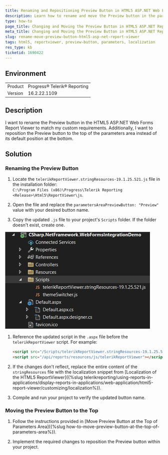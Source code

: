 ```yaml
---
title: Renaming and Repositioning Preview Button in HTML5 ASP.NET Web Forms Report Viewer
description: Learn how to rename and move the Preview button in the parameters section of the HTML5 ASP.NET Web Forms Report Viewer.
type: how-to
page_title: Changing and Moving the Preview Button in HTML5 ASP.NET Report Viewer
meta_title: Changing and Moving the Preview Button in HTML5 ASP.NET Report Viewer
slug: rename-move-preview-button-html5-asp-net-report-viewer
tags: html5, reportviewer, preview-button, parameters, localization
res_type: kb
ticketid: 1690422
---
```


## Environment

<table>
    <tbody>
        <tr>
            <td> Product </td>
            <td> Progress® Telerik® Reporting </td>
        </tr>
        <tr>
            <td> Version </td>
            <td> 16.2.22.1109 </td>
        </tr>
    </tbody>
</table>

## Description

I want to rename the Preview button in the HTML5 ASP.NET Web Forms Report Viewer to match my custom requirements. Additionally, I want to reposition the Preview button to the top of the parameters area instead of its default position at the bottom.

## Solution

### Renaming the Preview Button

1. Locate the `telerikReportViewer.stringResources-19.1.25.521.js` file in the installation folder:  
   `C:\Program Files (x86)\Progress\Telerik Reporting <Release>\Html5\ReportViewer\js`.

1. Open the file and replace the `parametersAreaPreviewButton: "Preview"` value with your desired button name.

1. Copy the updated `.js` file to your project's `Scripts` folder. If the folder doesn't exist, create one.

![Script Folder in WebForms.png](images/ScriptFolderWebForms.png)

1. Reference the updated script in the `.aspx` file before the `telerikReportViewer` script. For example:
    ```html
    <script src="/Scripts/telerikReportViewer.stringResources-19.1.25.521.js"></script>
    <script src="/api/reports/resources/js/telerikReportViewer"></script>
    ```

1. If the changes don't reflect, replace the entire content of the `stringResources` file with the localization snippet from [Localization of the HTML5 ReportViewer]({%slug telerikreporting/using-reports-in-applications/display-reports-in-applications/web-application/html5-report-viewer/customizing/localization%}).

1. Compile and run your project to verify the updated button name.

### Moving the Preview Button to the Top

1. Follow the instructions provided in [Move Preview Button at the Top of Parameters Area]({%slug how-to-move-preview-button-at-the-top-of-parameters-area%}).

1. Implement the required changes to reposition the Preview button within your project.
